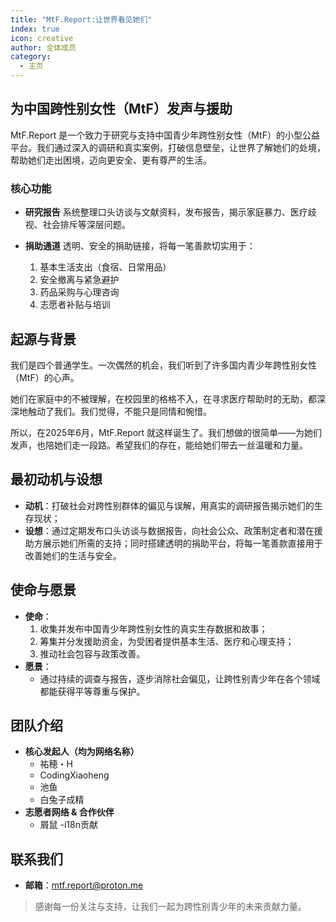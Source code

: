 ```yaml
---
title: "MtF.Report:让世界看见她们"
index: true
icon: creative
author: 全体成员
category:
  - 主页
---
```

## 为中国跨性别女性（MtF）发声与援助

MtF.Report 是一个致力于研究与支持中国青少年跨性别女性（MtF）的小型公益平台。我们通过深入的调研和真实案例，打破信息壁垒，让世界了解她们的处境，帮助她们走出困境，迈向更安全、更有尊严的生活。

### 核心功能

- **研究报告**
  系统整理口头访谈与文献资料，发布报告，揭示家庭暴力、医疗歧视、社会排斥等深层问题。

- **捐助通道**
  透明、安全的捐助链接，将每一笔善款切实用于：
  1. 基本生活支出（食宿、日常用品）
  2. 安全撤离与紧急避护
  3. 药品采购与心理咨询
  4. 志愿者补贴与培训

## 起源与背景

我们是四个普通学生。一次偶然的机会，我们听到了许多国内青少年跨性别女性（MtF）的心声。

她们在家庭中的不被理解，在校园里的格格不入，在寻求医疗帮助时的无助，都深深地触动了我们。我们觉得，不能只是同情和惋惜。

所以，在2025年6月，MtF.Report 就这样诞生了。我们想做的很简单——为她们发声，也陪她们走一段路。希望我们的存在，能给她们带去一丝温暖和力量。

## 最初动机与设想

- **动机**：打破社会对跨性别群体的偏见与误解，用真实的调研报告揭示她们的生存现状；
- **设想**：通过定期发布口头访谈与数据报告，向社会公众、政策制定者和潜在援助方展示她们所需的支持；同时搭建透明的捐助平台，将每一笔善款直接用于改善她们的生活与安全。

## 使命与愿景

- **使命**：
  1. 收集并发布中国青少年跨性别女性的真实生存数据和故事；
  2. 筹集并分发援助资金，为受困者提供基本生活、医疗和心理支持；
  3. 推动社会包容与政策改善。
- **愿景**：
  - 通过持续的调查与报告，逐步消除社会偏见，让跨性别青少年在各个领域都能获得平等尊重与保护。

## 团队介绍

- **核心发起人（均为网络名称）**
  - 祐穂・H
  - CodingXiaoheng
  - 池鱼
  - 白兔子成精
- **志愿者网络 & 合作伙伴**
  - 屑鼠 -i18n贡献

## 联系我们

- **邮箱**：<mtf.report@proton.me>

> 感谢每一份关注与支持，让我们一起为跨性别青少年的未来贡献力量。
